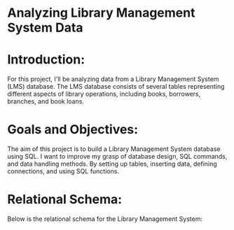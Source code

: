 
# Analyzing Library Management System Data

# Introduction:
For this project, I'll be analyzing data from a Library Management System (LMS) database. The LMS database consists of several tables representing different aspects of library operations, including books, borrowers, branches, and book loans. 

# Goals and Objectives:

The aim of this project is to build a Library Management System database using SQL. I want to improve my grasp of database design, SQL commands, and data handling methods. By setting up tables, inserting data, defining connections, and using SQL functions.

# Relational Schema:
Below is the relational schema for the Library Management System:

